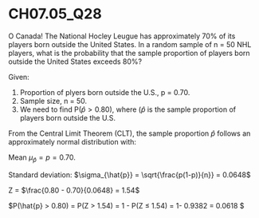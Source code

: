 # CH07.05_Q28 #

O Canada! The National Hocley Leugue has approximately 70% of its players born outside the United States. In a random sample of n = 50 NHL players, what is the probability that the sample proportion of players born outside the United States exceeds 80%?

Given: 

1. Proportion of plyers born outside the U.S., p = 0.70.
2. Sample size, n = 50.
3. We need to find P($\hat{p} > 0.80$), where ($\hat{p}$ is the sample proportion of players born outside the U.S.

From the Central Limit Theorem (CLT), the sample proportion $\hat{p}$ follows an approximately normal distribution with:

Mean $\mu_{\hat{p}} = p = 0.70$.

Standard deviation: $\sigma_{\hat{p}} = \sqrt{\frac{p(1-p)}{n}} = 0.0648$

Z = $\frac{0.80 - 0.70}{0.0648} = 1.54$

$P(\hat{p} > 0.80) = P(Z > 1.54) = 1 - P(Z ≤ 1.54) = 1- 0.9382 = 0.0618 $
